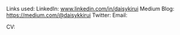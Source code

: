 Links used:
LinkedIn: www.linkedin.com/in/daisykirui 
Medium Blog: https://medium.com/@daisykkirui
Twitter:
Email:

CV: 

